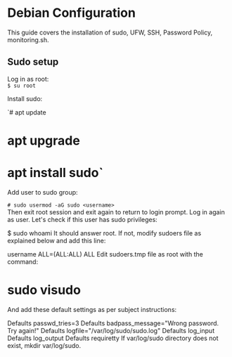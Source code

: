 # Debian Configuration

This guide covers the installation of sudo, UFW, SSH, Password Policy, monitoring.sh.

## Sudo setup

Log in as root:  
`$ su root`  

Install sudo:

`# apt update
# apt upgrade
# apt install sudo`  

Add user to sudo group:

`# sudo usermod -aG sudo <username>`  
Then exit root session and exit again to return to login prompt. Log in again as user. Let's check if this user has sudo privileges:

$ sudo whoami
It should answer root. If not, modify sudoers file as explained below and add this line:

username  ALL=(ALL:ALL) ALL
Edit sudoers.tmp file as root with the command:

# sudo visudo
And add these default settings as per subject instructions:

Defaults     passwd_tries=3
Defaults     badpass_message="Wrong password. Try again!"
Defaults     logfile="/var/log/sudo/sudo.log"
Defaults     log_input
Defaults     log_output
Defaults     requiretty
If var/log/sudo directory does not exist, mkdir var/log/sudo.

